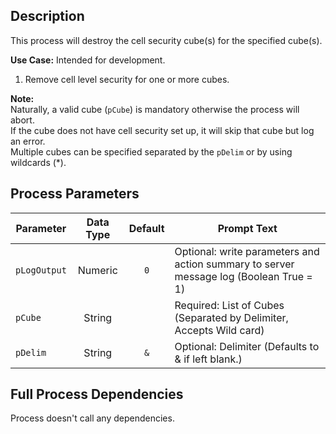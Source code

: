 ## Description
   
 This process will destroy the cell security cube(s) for the specified cube(s).  
     
**Use Case:**    Intended for development.  
1. Remove cell level security for one or more cubes.  
     
**Note:**     
 Naturally, a valid cube (`pCube`) is mandatory otherwise the process will abort.  
 If the cube does not have cell security set up, it will skip that cube but log an error.  
 Multiple cubes can be specified separated by the `pDelim` or by using wildcards (*).  
## Process Parameters
  
|Parameter|Data Type|Default|Prompt Text|
  |---|:-:|:-:|---|
  |`pLogOutput`|Numeric|`0`|Optional: write parameters and action summary to server message log (Boolean True = 1)|
  |`pCube`|String||Required: List of Cubes (Separated by Delimiter, Accepts Wild card)|
  |`pDelim`|String|`&`|Optional: Delimiter (Defaults to & if left blank.)|
  ## Full Process Dependencies
Process doesn't call any dependencies.  
